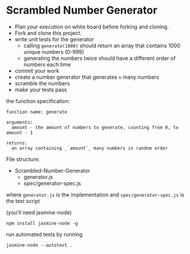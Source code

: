 Scrambled Number Generator
==========


- Plan your execution on white board before forking and cloning.
- Fork and clone this project.
- write unit tests for the generator
  - calling `generate(1000)` should return an array that contains 1000 unique numbers (0-999)
  - generating the numbers twice should have a different order of numbers each time
- commit your work
- create a number generator that generates `n` many numbers
- scramble the numbers
- make your tests pass

the function specification:

````
function name: generate

arguments:
  amount - the amount of numbers to generate, counting from 0, to amount - 1

returns:
  an array containing _`amount`_ many numbers in random order

````

File structure:
  - Scrambled-Number-Generator
    - generator.js
    - spec/generator-spec.js

where `generator.js` is the implementation
and `spec/generator-spec.js` is the test script

(you'll need jasmine-node)

````
npm install jasmine-node -g
````

run automated tests by running

````
jasmine-node --autotest .
````